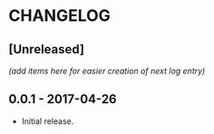 # CHANGELOG

## [Unreleased]

_(add items here for easier creation of next log entry)_

## 0.0.1 - 2017-04-26

- Initial release.

